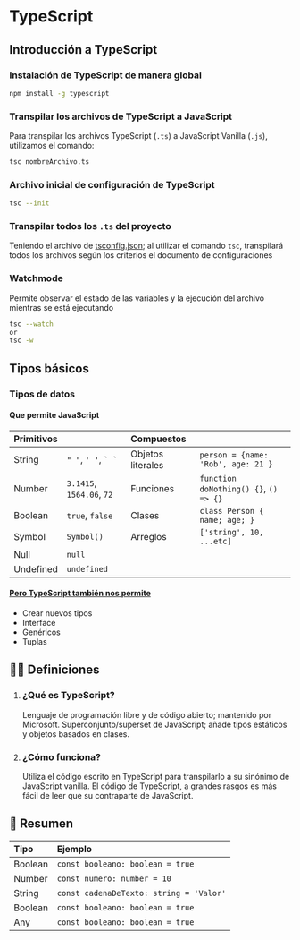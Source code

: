 # TypeScript

## Introducción a TypeScript

### Instalación de TypeScript de manera global

```bash
npm install -g typescript
```

### Transpilar los archivos de TypeScript a JavaScript

Para transpilar los archivos TypeScript (`.ts`) a JavaScript Vanilla (`.js`), utilizamos el comando:

```bash
tsc nombreArchivo.ts
```

### Archivo inicial de configuración de TypeScript

```bash
tsc --init
```

### Transpilar todos los `.ts` del proyecto

Teniendo el archivo de [tsconfig.json](./01-bases/tsconfig.json); al utilizar el comando `tsc`, transpilará todos los archivos según los criterios el documento de configuraciones

### Watchmode

Permite observar el estado de las variables y la ejecución del archivo mientras se está ejecutando

```bash
tsc --watch
or
tsc -w
```

## Tipos básicos

### Tipos de datos

#### Que permite JavaScript

| Primitivos |                           | Compuestos        |                                       |
| :--------- | :------------------------ | :---------------- | :------------------------------------ |
| String     | `" "`, `' '`, `` ` ` ``   | Objetos literales | `person = {name: 'Rob', age: 21 }`    |
| Number     | `3.1415`, `1564.06`, `72` | Funciones         | `function doNothing() {}`, `() => {}` |
| Boolean    | `true`, `false`           | Clases            | `class Person { name; age; }`         |
| Symbol     | `Symbol()`                | Arreglos          | `['string', 10, ...etc]`              |
| Null       | `null`                    |                   |                                       |
| Undefined  | `undefined`               |                   |                                       |

#### [Pero TypeScript también nos permite](https://www.typescriptlang.org/docs/handbook/2/everyday-types.html)

- Crear nuevos tipos
- Interface
- Genéricos
- Tuplas

## ✍🏻 Definiciones

1. ### ¿Qué es TypeScript?
   Lenguaje de programación libre y de código abierto; mantenido por Microsoft. Superconjunto/superset de JavaScript; añade tipos estáticos y objetos basados en clases.
2. ### ¿Cómo funciona?
   Utiliza el código escrito en TypeScript para transpilarlo a su sinónimo de JavaScript vanilla. El código de TypeScript, a grandes rasgos es más fácil de leer que su contraparte de JavaScript.

## 📝 Resumen

| Tipo    | Ejemplo                                 |
| :------ | :-------------------------------------- |
| Boolean | `const booleano: boolean = true`        |
| Number  | `const numero: number = 10`             |
| String  | `const cadenaDeTexto: string = 'Valor'` |
| Boolean | `const booleano: boolean = true`        |
| Any     | `const booleano: boolean = true`        |
